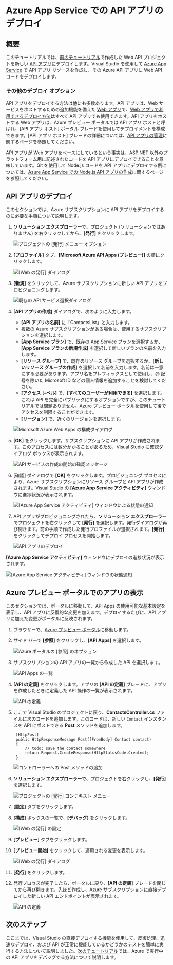 <properties 
	pageTitle="Azure App Service での API アプリのデプロイ" 
	description="Azure サブスクリプションに API アプリ プロジェクトをデプロイする方法について説明します。" 
	services="app-service\api" 
	documentationCenter=".net" 
	authors="bradygaster" 
	manager="wpickett" 
	editor="jimbe"/>

<tags 
	ms.service="app-service-api" 
	ms.workload="web" 
	ms.tgt_pltfrm="dotnet" 
	ms.devlang="na" 
	ms.topic="article" 
	ms.date="05/04/2015" 
	ms.author="bradyg;tarcher"/>

# Azure App Service での API アプリのデプロイ 

## 概要

このチュートリアルでは、[前のチュートリアル](app-service-dotnet-create-api-app.md)で作成した Web API プロジェクトを新しい [API アプリ](app-service-api-apps-why-best-platform.md)にデプロイします。Visual Studio を使用して [Azure App Service](../app-service/app-service-value-prop-what-is.md) で API アプリ リソースを作成し、その Azure API アプリに Web API コードをデプロイします。

### その他のデプロイ オプション

API アプリをデプロイする方法は他にも多数あります。API アプリは、Web サービスをホストするための追加機能を備えた [Web アプリ](../app-service-web/app-service-web-overview.md)で、[Web アプリで利用できるデプロイ方法](../app-service-web/web-sites-deploy.md)はすべて API アプリでも使用できます。API アプリをホストする Web アプリは、Azure プレビュー ポータルでは API アプリ ホストと呼ばれ、[API アプリ ホスト] ポータル ブレードを使用してデプロイメントを構成できます。[API アプリ ホスト] ブレードの詳細については、[API アプリの管理](app-service-api-manage-in-portal.md)に関するページを参照してください。

API アプリが Web アプリをベースにしているという事実は、ASP.NET 以外のプラットフォーム用に記述されたコードを API アプリにデプロイできることを意味しています。Git を使用して Node.js コードを API アプリにデプロイする例については、[Azure App Service での Node.js API アプリの作成](app-service-api-nodejs-api-app.md)に関するページを参照してください。
 
## API アプリのデプロイ 

このセクションでは、Azure サブスクリプションに API アプリをデプロイするのに必要な手順について説明します。

1. **ソリューション エクスプローラー**で、プロジェクト (ソリューションではありません) を右クリックしてから、**[発行]** をクリックします。 

	![プロジェクトの [発行] メニュー オプション](./media/app-service-dotnet-deploy-api-app/20-publish-gesture-v3.png)

2. **[プロファイル]** タブ、**[Microsoft Azure API Apps (プレビュー)]** の順にクリックします。

	![[Web の発行] ダイアログ](./media/app-service-dotnet-deploy-api-app/21-select-api-apps-for-deployment-v2.png)

3. **[新規]** をクリックして、Azure サブスクリプションに新しい API アプリをプロビジョニングします。

	![既存の API サービス選択ダイアログ](./media/app-service-dotnet-deploy-api-app/23-publish-to-apiapps-v3.png)

4. **[API アプリの作成]** ダイアログで、次のように入力します。

	- **[API アプリの名前]** に「ContactsList」と入力します。 
	- 複数の Azure サブスクリプションがある場合は、使用するサブスクリプションを選択します。
	- **[App Service プラン]** で、既存の App Service プランを選択するか、**[App Service プランの新規作成]** を選択して新しいプランの名前を入力します。 
	- **[リソース グループ]** で、既存のリソース グループを選択するか、**[新しいリソース グループの作成]** を選択して名前を入力します。名前は一意にする必要があります。アプリ名をプレフィックスとして使用し、@ 記号を除いた Microsoft ID などの個人情報を追加することを検討してください。  
	- **[アクセス レベル]** で、**[すべてのユーザーが利用できる]** を選択します。これは API を完全にパブリックにするオプションですが、このチュートリアルでは問題ありません。Azure プレビュー ポータルを使用して後でアクセスを制限することができます。
	- **[リージョン]** で、近くのリージョンを選択します。  

	![Microsoft Azure Web Apps の構成ダイアログ](./media/app-service-dotnet-deploy-api-app/24-new-api-app-dialog-v3.png)

5. **[OK]** をクリックします。サブスクリプションに API アプリが作成されます。このプロセスには数分かかることがあるため、Visual Studio に確認ダイアログ ボックスが表示されます。

	![API サービスの作成の開始の確認メッセージ](./media/app-service-dotnet-deploy-api-app/25-api-provisioning-started-v3.png)

6. [確認] ダイアログで **[OK]** をクリックします。プロビジョニング プロセスにより、Azure サブスクリプションにリソース グループと API アプリが作成されます。Visual Studio の **[Azure App Service アクティビティ]** ウィンドウに進捗状況が表示されます。

	![[Azure App Service アクティビティ] ウィンドウによる状態の通知](./media/app-service-dotnet-deploy-api-app/26-provisioning-success-v3.png)

7. API アプリがプロビジョニングされたら、**ソリューション エクスプローラー**でプロジェクトを右クリックして **[発行]** を選択します。発行ダイアログが再び開きます。前の手順で作成した発行プロファイルが選択されます。**[発行]** をクリックしてデプロイ プロセスを開始します。

	![API アプリのデプロイ](./media/app-service-dotnet-deploy-api-app/26-5-deployment-success-v3.png)

**[Azure App Service アクティビティ]** ウィンドウにデプロイの進捗状況が表示されます。

![[Azure App Service アクティビティ] ウィンドウの状態通知](./media/app-service-dotnet-deploy-api-app/26-5-deployment-success-v4.png)

## Azure プレビュー ポータルでのアプリの表示

このセクションでは、ポータルに移動して、API Apps の使用可能な基本設定を表示し、API アプリに反復的な変更を加えます。デプロイするたびに、API アプリに加えた変更がポータルに反映されます。

1. ブラウザーで、[Azure プレビュー ポータル](https://portal.azure.com)に移動します。 

2. サイド バーで **[参照]** をクリックし、**[API Apps]** を選択します。

	![Azure ポータルの [参照] のオプション](./media/app-service-dotnet-deploy-api-app/27-browse-in-portal-v3.png)

3. サブスクリプションの API アプリの一覧から作成した API を選択します。

	![API Apps の一覧](./media/app-service-dotnet-deploy-api-app/28-view-api-list-v3.png)

4. **[API の定義]** をクリックします。アプリの **[API の定義]** ブレードに、アプリを作成したときに定義した API 操作の一覧が表示されます。

	![API の定義](./media/app-service-dotnet-deploy-api-app/29-api-definition-v3.png)

5. ここで Visual Studio のプロジェクトに戻り、**ContactsController.cs** ファイルに次のコードを追加します。このコードは、新しい `Contact` インスタンスを API にポストできる **Post** メソッドを追加します。

		[HttpPost]
		public HttpResponseMessage Post([FromBody] Contact contact)
		{
			// todo: save the contact somewhere
			return Request.CreateResponse(HttpStatusCode.Created);
		}

	![コントローラーへの Post メソッドの追加](./media/app-service-dotnet-deploy-api-app/30-post-method-added-v3.png)

6. **ソリューション エクスプローラー**で、プロジェクトを右クリックし、**[発行]** を選択します。

	![プロジェクトの [発行] コンテキスト メニュー](./media/app-service-dotnet-deploy-api-app/31-publish-gesture-v3.png)

7. **[設定]** タブをクリックします。

8. **[構成]** ボックスの一覧で、**[デバッグ]** をクリックします。

	![[Web の発行] の設定](./media/app-service-dotnet-deploy-api-app/36.5-select-debug-option-v3.png)

9. **[プレビュー]** タブをクリックします。

10. **[プレビュー開始]** をクリックして、適用される変更を表示します。

	![[Web の発行] ダイアログ](./media/app-service-dotnet-deploy-api-app/39-re-publish-preview-step-v2.png)

11. **[発行]** をクリックします。

12. 発行プロセスが完了したら、ポータルに戻り、**[API の定義]** ブレードを閉じてから再び開きます。先ほど作成し、Azure サブスクリプションに直接デプロイした新しい API エンドポイントが表示されます。

	![API の定義](./media/app-service-dotnet-deploy-api-app/38-portal-with-post-method-v4.png)

## 次のステップ

ここまでは、Visual Studio の直接デプロイする機能を使用して、反復処理、迅速なデプロイ、および API が正常に機能しているかどうかのテストを簡単に実行する方法について説明しました。[次のチュートリアル](../app-service-dotnet-remotely-debug-api-app.md)では、Azure で実行中の API アプリをデバッグする方法について説明します。

<!--HONumber=54--> 
